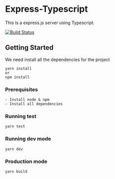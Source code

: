 
# Express-Typescript
This is a express.js server using Typescript.

[![Build Status](https://travis-ci.org/NachoCodeX/ExpressTypescript.svg?branch=master)](https://travis-ci.org/NachoCodeX/ExpressTypescript)

## Getting Started

We need install all the dependencies for the project

```
yarn install
or
npm install
```

### Prerequisites
```
- Install node & npm 
- Install all dependencies
```
### Running test
```
yarn test 
```
### Running dev mode
```
yarn dev 
```
### Production mode
```
yarn build 
```
